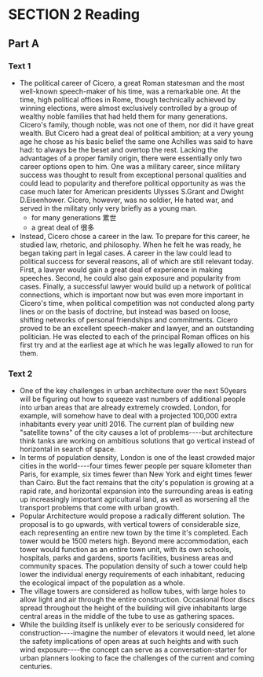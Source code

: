 # SECTION 2 Reading

## Part A

### Text 1

- The political career of Cicero, a great Roman statesman and the most well-known speech-maker of his time, was a remarkable one. At the time, high political offices in Rome, though technically achieved by winning elections, were almost exclusively controlled by a group of wealthy noble families that had held them for many generations. Cicero's family, though noble, was not one of them, nor did it have great wealth. But Cicero had a great deal of political ambition; at a very young age he chose as his basic belief the same one Achilles was said to have had: to always be the beset and overtop the rest. Lacking the advantages of a proper family origin, there were essentially only two career options open to him. One was a military career, since military success was thought to result from exceptional personal qualities and could lead to popularity and therefore political opportunity as was the case much later for American presidents Ulysses S.Grant and Dwight D.Eisenhower. Cicero, however, was no soldier, He hated war, and served in the militaty only very briefly as a young man.
  - for many generations 累世
  - a great deal of 很多
- Instead, Cicero chose a career in the law. To prepare for this career, he studied law, rhetoric, and philosophy. When he felt he was ready, he began taking part in legal cases. A career in the law could lead to political success for several reasons, all of which are still relevant today. First, a lawyer would gain a great deal of experience in making speeches. Second, he could also gain exposure and popularity from cases.
  Finally, a successful lawyer would build up a network of political connections, which is important now but was even more important in Cicero's time, when political competition was not conducted along party lines or on the basis of doctrine, but instead was based on loose, shifting networks of personal friendships and commitments. Cicero proved to be an excellent speech-maker and lawyer, and an outstanding politician. He was elected to each of the principal Roman offices on his first try and at the earliest age at which he was legally allowed to run for them.

### Text 2

- One of the key challenges in urban architecture over the next 50years will be figuring out how to squeeze vast numbers of additional people into urban areas that are already extremely crowded. London, for example, will somehow have to deal with a projected 100,000 extra inhabitants every year unitl 2016. The current plan of building new "satellite towns" of the city causes a lot of problems----but architecture think tanks are working on ambitious solutions that go vertical instead of horizontal in search of space.
- In terms of population density, London is one of the least crowded major cities in the world----four times fewer people per square kilometer than Paris, for example, six times fewer than New York and eight times fewer than Cairo. But the fact remains that the city's population is growing at a rapid rate, and horizontal expansion into the surrounding areas is eating up increasingly important agricultural land, as well as worsening all the transport problems that come with urban growth.
- Popular Architecture would propose a radically different solution. The proposal is to go upwards, with vertical towers of considerable size, each representing an entire new town by the time it's completed. Each tower would be 1500 meters high. Beyond mere accommodation, each tower would function as an entire town unit, with its own schools, hospitals, parks and gardens, sports facilities, business areas and community spaces. The population density of such a tower could help lower the individual energy requirements of each inhabitant, reducing the ecological impact of the population as a whole.
- The village towers are considered as hollow tubes, with large holes to allow light and air through the entire construction. Occasional floor discs spread throughout the height of the building will give inhabitants large central areas in the middle of the tube to use as gathering spaces.
- While the building itself is unlikely ever to be seriously considered for construction----imagine the number of elevators it would need, let alone the safety implications of open areas at such heights and with such wind exposure----the concept can serve as a conversation-starter for urban planners looking to face the challenges of the current and coming centuries.

